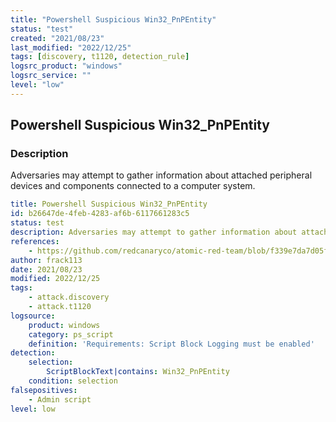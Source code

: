 ```yaml
---
title: "Powershell Suspicious Win32_PnPEntity"
status: "test"
created: "2021/08/23"
last_modified: "2022/12/25"
tags: [discovery, t1120, detection_rule]
logsrc_product: "windows"
logsrc_service: ""
level: "low"
---
```


## Powershell Suspicious Win32_PnPEntity

### Description

Adversaries may attempt to gather information about attached peripheral devices and components connected to a computer system.

```yml
title: Powershell Suspicious Win32_PnPEntity
id: b26647de-4feb-4283-af6b-6117661283c5
status: test
description: Adversaries may attempt to gather information about attached peripheral devices and components connected to a computer system.
references:
    - https://github.com/redcanaryco/atomic-red-team/blob/f339e7da7d05f6057fdfcdd3742bfcf365fee2a9/atomics/T1120/T1120.md
author: frack113
date: 2021/08/23
modified: 2022/12/25
tags:
    - attack.discovery
    - attack.t1120
logsource:
    product: windows
    category: ps_script
    definition: 'Requirements: Script Block Logging must be enabled'
detection:
    selection:
        ScriptBlockText|contains: Win32_PnPEntity
    condition: selection
falsepositives:
    - Admin script
level: low

```
